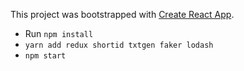 This project was bootstrapped with [Create React App](https://github.com/facebookincubator/create-react-app).

* Run `npm install`
* `yarn add redux shortid txtgen faker lodash`
* `npm start`
